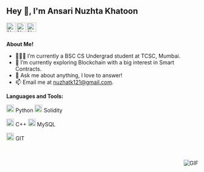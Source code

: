 <h2 title="hehehe"> Hey 👋, I'm Ansari Nuzhta Khatoon</h2>

<a href="#">
  <img align="left" alt="Nuzhats LinkedIn" width="24px" src="https://img.icons8.com/nolan/96/linkedin.png" />
</a>
<a href="https://www.instagram.com/nuzzi___09/" target='_blank'>
  <img align="left" alt="Nuzhats Instagram" width="24px" src="https://img.icons8.com/nolan/96/instagram-new.png" />
</a>
<a href="#">
  <img align="left" alt="Nuzhats Twitter" width="24px" src="https://img.icons8.com/nolan/96/twitter.png" />
</a>

<br />
<br />

**About Me!**

- 👨🏽‍💻 I’m currently a BSC CS Undergrad student at TCSC, Mumbai.
- 🌱 I’m currently exploring Blockchain with a big interest in Smart Contracts. 
- 💬 Ask me about anything, I love to answer!
- 📫 Email me at [nuzhatk121@gmail.com](mailto:nuzhatk121@gmail.com).

**Languages and Tools:**  

<code><img height="20" src="https://img.icons8.com/nolan/96/python.png"></code> Python
<code><img height="20" src="https://img.icons8.com/nolan/96/ethereum.png"></code> Solidity

<code><img height="20" src="https://img.icons8.com/nolan/96/c-plus-plus.png"></code> C++
<code><img height="20" src="https://img.icons8.com/nolan/96/sql.png"></code> MySQL

<code><img height="20" src="https://img.icons8.com/nolan/96/git.png"></code> GIT

<br />
<br />

<img align="right" alt="GIF" src="https://media.giphy.com/media/LmNwrBhejkK9EFP504/giphy.gif" style="max-width:100%; height:auto;" />
